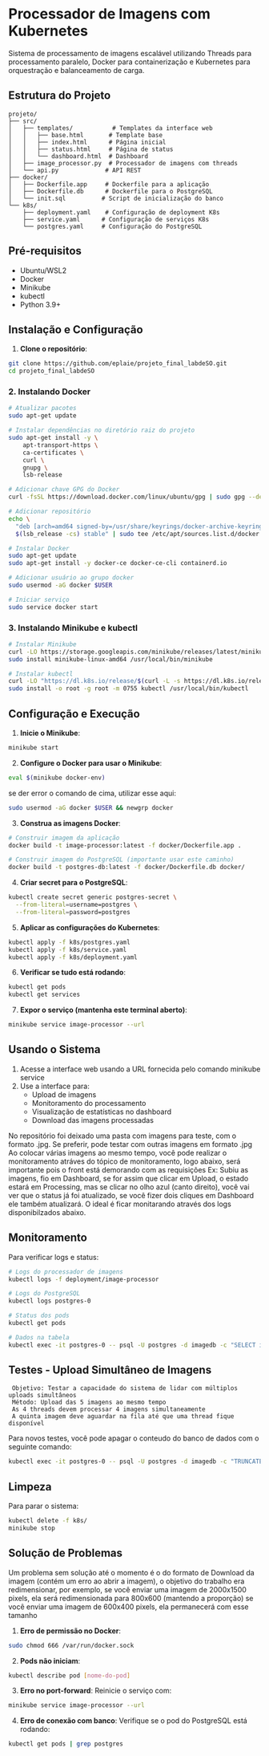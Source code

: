 # Processador de Imagens com Kubernetes

Sistema de processamento de imagens escalável utilizando Threads para processamento paralelo, Docker para containerização e Kubernetes para orquestração e balanceamento de carga.

## Estrutura do Projeto
```
projeto/
├── src/
│   ├── templates/           # Templates da interface web
│   │   ├── base.html       # Template base
│   │   ├── index.html      # Página inicial
│   │   ├── status.html     # Página de status
│   │   └── dashboard.html  # Dashboard
│   ├── image_processor.py  # Processador de imagens com threads
│   └── api.py             # API REST
├── docker/
│   ├── Dockerfile.app     # Dockerfile para a aplicação
│   ├── Dockerfile.db      # Dockerfile para o PostgreSQL
│   └── init.sql          # Script de inicialização do banco
└── k8s/
    ├── deployment.yaml    # Configuração de deployment K8s
    ├── service.yaml      # Configuração de serviços K8s
    └── postgres.yaml     # Configuração do PostgreSQL
```

## Pré-requisitos

- Ubuntu/WSL2
- Docker
- Minikube
- kubectl
- Python 3.9+

## Instalação e Configuração

1. **Clone o repositório**:
```bash
git clone https://github.com/eplaie/projeto_final_labdeSO.git
cd projeto_final_labdeSO
```

### 2. Instalando Docker
```bash
# Atualizar pacotes
sudo apt-get update

# Instalar dependências no diretório raiz do projeto
sudo apt-get install -y \
    apt-transport-https \
    ca-certificates \
    curl \
    gnupg \
    lsb-release

# Adicionar chave GPG do Docker
curl -fsSL https://download.docker.com/linux/ubuntu/gpg | sudo gpg --dearmor -o /usr/share/keyrings/docker-archive-keyring.gpg

# Adicionar repositório
echo \
  "deb [arch=amd64 signed-by=/usr/share/keyrings/docker-archive-keyring.gpg] https://download.docker.com/linux/ubuntu \
  $(lsb_release -cs) stable" | sudo tee /etc/apt/sources.list.d/docker.list > /dev/null

# Instalar Docker
sudo apt-get update
sudo apt-get install -y docker-ce docker-ce-cli containerd.io

# Adicionar usuário ao grupo docker
sudo usermod -aG docker $USER

# Iniciar serviço
sudo service docker start
```

### 3. Instalando Minikube e kubectl
```bash
# Instalar Minikube
curl -LO https://storage.googleapis.com/minikube/releases/latest/minikube-linux-amd64
sudo install minikube-linux-amd64 /usr/local/bin/minikube

# Instalar kubectl
curl -LO "https://dl.k8s.io/release/$(curl -L -s https://dl.k8s.io/release/stable.txt)/bin/linux/amd64/kubectl"
sudo install -o root -g root -m 0755 kubectl /usr/local/bin/kubectl
```

## Configuração e Execução



1. **Inicie o Minikube**:
```bash
minikube start
```

2. **Configure o Docker para usar o Minikube**:
```bash
eval $(minikube docker-env)
```

se der error o comando de cima, utilizar esse aqui:
```bash
sudo usermod -aG docker $USER && newgrp docker
```

3. **Construa as imagens Docker**:
```bash
# Construir imagem da aplicação
docker build -t image-processor:latest -f docker/Dockerfile.app .

# Construir imagem do PostgreSQL (importante usar este caminho)
docker build -t postgres-db:latest -f docker/Dockerfile.db docker/
```

4. **Criar secret para o PostgreSQL**:
```bash
kubectl create secret generic postgres-secret \
  --from-literal=username=postgres \
  --from-literal=password=postgres
```

5. **Aplicar as configurações do Kubernetes**:
```bash
kubectl apply -f k8s/postgres.yaml
kubectl apply -f k8s/service.yaml
kubectl apply -f k8s/deployment.yaml
```

6. **Verificar se tudo está rodando**:
```bash
kubectl get pods
kubectl get services
```

7. **Expor o serviço (mantenha este terminal aberto)**:
```bash
minikube service image-processor --url
```

## Usando o Sistema

1. Acesse a interface web usando a URL fornecida pelo comando minikube service
2. Use a interface para:
   - Upload de imagens
   - Monitoramento do processamento
   - Visualização de estatísticas no dashboard
   - Download das imagens processadas

No repositório foi deixado uma pasta com imagens para teste, com o formato .jpg.
Se preferir, pode testar com outras imagens em formato .jpg
Ao colocar várias imagens ao mesmo tempo, você pode realizar o monitoramento atráves do tópico de monitoramento, logo abaixo, será importante pois o front está demorando com as requisições
Ex: Subiu as imagens, fio em Dashboard, se for assim que clicar em Upload, o estado estará em Processing, mas se clicar no olho azul (canto direito), você vai ver que o status já foi atualizado, se você fizer dois cliques em Dashboard ele também atualizará. O ideal é ficar monitarando através dos logs disponibilzados abaixo.

## Monitoramento

Para verificar logs e status:
```bash
# Logs do processador de imagens
kubectl logs -f deployment/image-processor

# Logs do PostgreSQL
kubectl logs postgres-0

# Status dos pods
kubectl get pods

# Dados na tabela
kubectl exec -it postgres-0 -- psql -U postgres -d imagedb -c "SELECT id, status, length(original_data), length(processed_data) from processed_images ORDER BY uploaded_at DESC LIMIT 5;"
```

## Testes - Upload Simultâneo de Imagens
     Objetivo: Testar a capacidade do sistema de lidar com múltiplos uploads simultâneos
     Método: Upload das 5 imagens ao mesmo tempo
     As 4 threads devem processar 4 imagens simultaneamente
     A quinta imagem deve aguardar na fila até que uma thread fique disponível
     
Para novos testes, você pode apagar o conteudo do banco de dados com o seguinte comando:
```bash
kubectl exec -it postgres-0 -- psql -U postgres -d imagedb -c "TRUNCATE TABLE processed_images;"
```
    
## Limpeza

Para parar o sistema:
```bash
kubectl delete -f k8s/
minikube stop
```

## Solução de Problemas

Um problema sem solução até o momento é o do formato de Download da imagem (contém um erro ao abrir a imagem), o objetivo do trabalho era redimensionar, por exemplo, se você enviar uma imagem de 2000x1500 pixels, ela será redimensionada para 800x600 (mantendo a proporção)
se você enviar uma imagem de 600x400 pixels, ela permanecerá com esse tamanho

1. **Erro de permissão no Docker**:
```bash
sudo chmod 666 /var/run/docker.sock
```

2. **Pods não iniciam**:
```bash
kubectl describe pod [nome-do-pod]
```

3. **Erro no port-forward**:
Reinicie o serviço com:
```bash
minikube service image-processor --url
```

4. **Erro de conexão com banco**:
Verifique se o pod do PostgreSQL está rodando:
```bash
kubectl get pods | grep postgres
```
